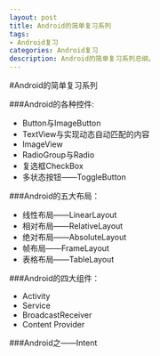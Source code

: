 ```yaml
---
layout: post
title: Android的简单复习系列
tags:
- Android复习
categories: Android复习
description: Android的简单复习系列总纲。
---
```

#Android的简单复习系列

###Android的各种控件:

* Button与ImageButton
* TextView与实现动态自动匹配的内容
* ImageView
* RadioGroup与Radio
* 复选框CheckBox
* 多状态按钮——ToggleButton

###Android的五大布局：

* 线性布局——LinearLayout
* 相对布局——RelativeLayout
* 绝对布局——AbsoluteLayout
* 帧布局——FrameLayout
* 表格布局——TableLayout

###Android的四大组件：

* Activity
* Service
* BroadcastReceiver
* Content Provider

###Android之——Intent


